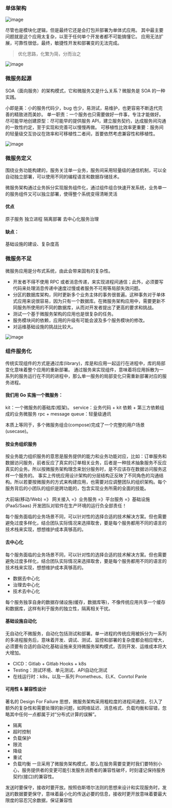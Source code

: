 ### 单体架构

![image](https://tva3.sinaimg.cn/large/a616b9a4ly1gmm8l47ya4j20uh0mvdqe.jpg)

尽管也是模块化逻辑，但是最终它还是会打包并部署为单体式应用。
其中最主要问题就是这个应用太复杂，以至于任何单个开发者都不可能搞懂它。
应用无法扩展，可靠性很低，最终，敏捷性开发和部署变的无法完成。

> 优化思路，化繁为简，分而治之

![image](https://tva3.sinaimg.cn/large/a616b9a4ly1gmm8lt3ilwj20tz0d8gpq.jpg)

### 微服务起源

 SOA（面向服务）的架构模式，它和微服务又是什么关系？微服务是 SOA 的一种实践。

小即是美：小的服务代码少，bug 也少，易测试，易维护，也更容易不断迭代完善的精致进而美妙。
单一职责：一个服务也只需要做好一件事，专注才能做好。
尽可能早地创建原型：尽可能早的提供服务 API，建立服务契约，达成服务间沟通的一致性约定，至于实现和完善可以慢慢再做。
可移植性比效率更重要：服务间的轻量级交互协议在效率和可移植性二者间，首要依然考虑兼容性和移植性。

![image](https://tva4.sinaimg.cn/large/a616b9a4gy1gmm8o1nwmaj20v50i90y5.jpg)

### 微服务定义

围绕业务功能构建的，服务关注单一业务，服务间采用轻量级的通信机制，可以全自动独立部署，可以使用不同的编程语言和数据存储技术。

微服务架构通过业务拆分实现服务组件化，通过组件组合快速开发系统，业务单一的服务组件又可以独立部署，使得整个系统变得清晰灵活

#### 优点

原子服务
独立进程
隔离部署
去中心化服务治理

#### 缺点：

基础设施的建设、复杂度高

### 微服务不足

微服务应用是分布式系统，由此会带来固有的复杂性。

* 开发者不得不使用 RPC 或者消息传递，来实现进程间通信；此外，必须要写代码来处理消息传递中速度过慢或者服务不可用等局部失效问题。
* 分区的数据库架构，同时更新多个业务主体的事务很普遍。这种事务对于单体式应用来说很容易，因为只有一个数据库。在微服务架构应用中，需要更新不同服务所使用的不同的数据库，从而对开发者提出了更高的要求和挑战。
* 测试一个基于微服务架构的应用也是很复杂的任务。
* 服务模块间的依赖，应用的升级有可能会波及多个服务模块的修改。
* 对运维基础设施的挑战比较大。

![image](https://tvax3.sinaimg.cn/large/a616b9a4gy1gmm8s8vtzyj20kv0gfgoa.jpg)

### 组件服务化
传统实现组件的方式是通过库(library)，库是和应用一起运行在进程中，库的局部变化意味着整个应用的重新部署。 
通过服务来实现组件，意味着将应用拆散为一系列的服务运行在不同的进程中，那么单一服务的局部变化只需重新部署对应的服务进程。

#### 我们用 Go 实施一个微服务：

kit：一个微服务的基础库(框架)。
service：业务代码 + kit 依赖 + 第三方依赖组成的业务微服务
rpc + message queue：轻量级通讯

本质上等同于，多个微服务组合(compose)完成了一个完整的用户场景(usecase)。

#### 按业务组织服务
按业务能力组织服务的意思是服务提供的能力和业务功能对应，比如：订单服务和数据访问服务，前者反应了真实的订单相关业务，后者是一种技术抽象服务不反应真实的业务。所以按微服务架构理念来划分服务时，是不应该存在数据访问服务这样一个服务的。
事实上传统应用设计架构的分层结构正反映了不同角色的沟通结构。所以若要按微服务的方式来构建应用，也需要对应调整团队的组织架构。每个服务背后的小团队的组织是跨功能的，包含实现业务所需的全面的技能。

大前端(移动/Web) =》 网关接入 =》业务服务 =》平台服务 =》基础设施(PaaS/Saas)
开发团队对软件在生产环境的运行负全部责任！

每个服务面临的业务场景不同，可以针对性的选择合适的技术解决方案。但也需要避免过度多样化，结合团队实际情况来选择取舍，要是每个服务都用不同的语言的技术栈来实现，想想维护成本真够高的。
#### 去中心化
每个服务面临的业务场景不同，可以针对性的选择合适的技术解决方案。但也需要避免过度多样化，结合团队实际情况来选择取舍，要是每个服务都用不同的语言的技术栈来实现，想想维护成本真够高的。
- 数据去中心化
- 治理去中心化
- 技术去中心化

每个服务独享自身的数据存储设施(缓存，数据库等)，不像传统应用共享一个缓存和数据库，这样有利于服务的独立性，隔离相关干扰。
#### 基础设施自动化
无自动化不微服务，自动化包括测试和部署。单一进程的传统应用被拆分为一系列的多进程服务后，意味着开发、调试、测试、监控和部署的复杂度都会相应增大，必须要有合适的自动化基础设施来支持微服务架构模式，否则开发、运维成本将大大增加。
- CICD：Gitlab + Gitlab Hooks + k8s
- Testing：测试环境、单元测试、API自动化测试
- 在线运行时：k8s，以及一系列 Prometheus、ELK、Conrtol Panle
#### 可用性 & 兼容性设计
著名的 Design For Failure 思想，微服务架构采用粗粒度的进程间通信，引入了额外的复杂性和需要处理的新问题，如网络延迟、消息格式、负载均衡和容错，忽略其中任何一点都属于对“分布式计算的误解”。
- 隔离
- 超时控制
- 负载保护 
- 限流
- 降级
- 重试
- 负载均衡
一旦采用了微服务架构模式，那么在服务需要变更时我们要特别小心，服务提供者的变更可能引发服务消费者的兼容性破坏，时刻谨记保持服务契约(接口)的兼容性。

发送时要保守，接收时要开放。按照伯斯塔尔法则的思想来设计和实现服务时，发送的数据要更保守，意味着最小化的传送必要的信息，接收时更开放意味着要最大限度的容忍冗余数据，保证兼容性